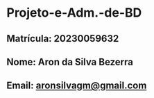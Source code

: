 # Projeto-e-Adm.-de-BD

## Matrícula: 20230059632
## Nome: Aron da Silva Bezerra
## Email: aronsilvagm@gmail.com
